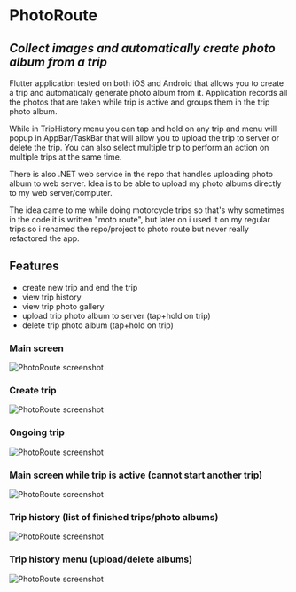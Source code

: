 # PhotoRoute
## _Collect images and automatically create photo album from a trip_

Flutter application tested on both iOS and Android that allows you to create a trip and automaticaly generate photo album from it. Application records all the photos that are taken while trip is active and groups them in the trip photo album.

While in TripHistory menu you can tap and hold on any trip and menu will popup in AppBar/TaskBar that will allow you to upload the trip to server or delete the trip. You can also select multiple trip to perform an action on multiple trips at the same time.

There is also .NET web service in the repo that handles uploading photo album to web server. Idea is to be able to upload my photo albums directly to my web server/computer.

The idea came to me while doing motorcycle trips so that's why sometimes in the code it is written "moto route", but later on i used it on my regular trips so i renamed the repo/project to photo route but never really refactored the app.

## Features

- create new trip and end the trip
- view trip history
- view trip photo gallery
- upload trip photo album to server (tap+hold on trip)
- delete trip photo album (tap+hold on trip)

### Main screen
![PhotoRoute screenshot](resources/main_screen.jpg "HomePage")

### Create trip
![PhotoRoute screenshot](resources/create_trip_screen.jpg "Create trip")

### Ongoing trip
![PhotoRoute screenshot](resources/ongoing_trip.jpg "Ongoing trip")

### Main screen while trip is active (cannot start another trip)
![PhotoRoute screenshot](resources/main_screen_trip_active.jpg "HomePage trip active")

### Trip history (list of finished trips/photo albums)
![PhotoRoute screenshot](resources/trip_history.jpg "List of trips")

### Trip history menu (upload/delete albums)
![PhotoRoute screenshot](resources/upload_delete_album.jpg "Upload/delete trips")